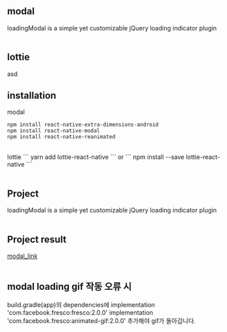 
## modal


loadingModal is a simple yet customizable jQuery loading indicator plugin
<br>
<br>

## lottie

asd


## installation
modal
```
npm install react-native-extra-dimensions-android
npm install react-native-modal
npm install react-native-reanimated
```
<br>
lottie
```
yarn add lottie-react-native
```
or
```
npm install --save lottie-react-native
```
<br>
<br>

## Project

loadingModal is a simple yet customizable jQuery loading indicator plugin
<br>
<br>

## Project result
[modal_link](https://youtu.be/yG87gocWc2g)
<br>
<br>

## modal loading gif 작동 오류 시
build.gradle(app)의
dependencies에
implementation 'com.facebook.fresco:fresco:2.0.0' implementation 'com.facebook.fresco:animated-gif:2.0.0' 추가해야 gif가 돌아갑니다.

